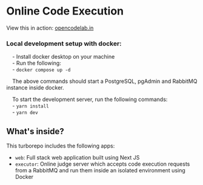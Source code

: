 # Online Code Execution

View this in action: [opencodelab.in](http://opencodelab.in/)

### Local development setup with docker:
&nbsp; &nbsp; - Install docker desktop on your machine\
&nbsp; &nbsp; - Run the following:\
&nbsp; &nbsp; - ```docker compose up -d```

&nbsp; &nbsp; The above commands should start a PostgreSQL, pgAdmin and RabbitMQ instance inside docker.

&nbsp; &nbsp; To start the development server, run the following commands:\
&nbsp; &nbsp; - ```yarn install```\
&nbsp; &nbsp; - ```yarn dev```


## What's inside?

This turborepo includes the following apps:

- `web`: Full stack web application built using Next JS
- `executor`: Online judge server which accepts code execution requests from a RabbitMQ and run them inside an isolated environment using Docker
